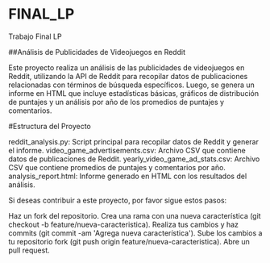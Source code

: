 # FINAL_LP
Trabajo Final LP

##Análisis de Publicidades de Videojuegos en Reddit

Este proyecto realiza un análisis de las publicidades de videojuegos en Reddit, utilizando la API de Reddit para recopilar datos de publicaciones relacionadas con términos de búsqueda específicos. Luego, se genera un informe en HTML que incluye estadísticas básicas, gráficos de distribución de puntajes y un análisis por año de los promedios de puntajes y comentarios.

#Estructura del Proyecto

reddit_analysis.py: Script principal para recopilar datos de Reddit y generar el informe.
video_game_advertisements.csv: Archivo CSV que contiene datos de publicaciones de Reddit.
yearly_video_game_ad_stats.csv: Archivo CSV que contiene promedios de puntajes y comentarios por año.
analysis_report.html: Informe generado en HTML con los resultados del análisis.

Si deseas contribuir a este proyecto, por favor sigue estos pasos:

Haz un fork del repositorio.
Crea una rama con una nueva característica (git checkout -b feature/nueva-caracteristica).
Realiza tus cambios y haz commits (git commit -am 'Agrega nueva característica').
Sube los cambios a tu repositorio fork (git push origin feature/nueva-caracteristica).
Abre un pull request.

